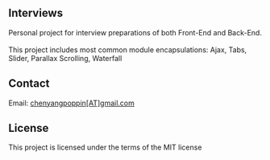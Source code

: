 <h2>Interviews</h2>
<p>
  Personal project for interview preparations of both Front-End and Back-End. 
  <br/><br/>
  This project includes most common module encapsulations: Ajax, Tabs, Slider, Parallax Scrolling, Waterfall
</p>

<h2>Contact</h2>
<p>
  Email: <a href="mailto:chenyangpoppin@gmail.com">chenyangpoppin[AT]gmail.com</a>
</p>

<h2>License</h2>
<p>
  This project is licensed under the terms of the MIT license
</p>
